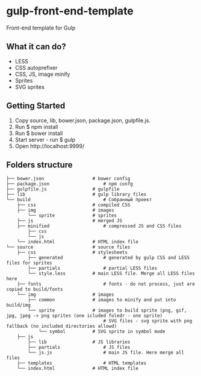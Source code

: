 # gulp-front-end-template
Front-end template for Gulp

## What it can do?
- LESS
- CSS autoprefixer
- CSS, JS, image minify
- Sprites
- SVG sprites

## Getting Started
1. Copy source, lib, bower.json, package.json, gulpfile.js.
2. Run
	$ npm install
3. Run 
	$ bower install
4. Start server - run 
	$ gulp
5. Open http://localhost:9999/

## Folders structure
```
├── bower.json					# bower config
├── package.json					# npm confg
├── gulpfile.js					# gulpfile
├── lib							# gulp library files
└── build							# Собранный проект
	├── css						# compiled CSS
	├── img						# images
		└── sprite				# sprites
	├── js						# merged JS
	├── minified					# compressed JS and CSS files
		├── css
		└── js
	└── index.html				# HTML index file
└── source						# source files
	├── css						# stylesheets
		├── generated				# generated by gulp CSS and LESS files for sprites
		├── partials				# partial LESS files
		└── style.less			# main LESS file. Merge all LESS files here
	├── fonts						# fonts - do not process, just are copied to build/fonts
	└── img						# images
		├── common				# images to minify and put into build/img
		└── sprite				# images to build sprite (png, gif, jpg, jpeg -> png sprites (one icluded foledr - one sprite)
									# SVG files - svg sprite with png fallback (no included directories allowd)
			└── symbol			# SVG sprite in symbol mode
	├── js
		├── lib					# JS libraries
		├── partials				# JS files
		└── js.js					# main JS file. Here merge all files
	├── templates					# HTML templates
	└── index.html				# HTML index file
```
